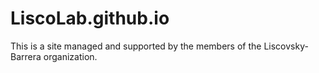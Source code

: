 # LiscoLab.github.io 
This is a site managed and supported by the members of the Liscovsky-Barrera organization.

